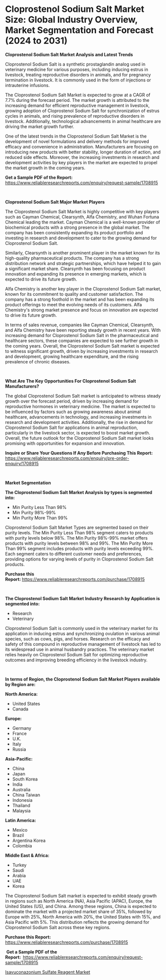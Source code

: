 <p><h1>Cloprostenol Sodium Salt Market Size: Global Industry Overview, Market Segmentation and Forecast (2024 to 2031)</h1></p><p><strong>Cloprostenol Sodium Salt Market Analysis and Latest Trends</strong></p>
<p><p>Cloprostenol Sodium Salt is a synthetic prostaglandin analog used in veterinary medicine for various purposes, including inducing estrus in livestock, treating reproductive disorders in animals, and for pregnancy termination in livestock. It is commonly used in the form of injections or intrauterine infusions.</p><p>The Cloprostenol Sodium Salt Market is expected to grow at a CAGR of 7.7% during the forecast period. The market growth is attributed to the increasing demand for efficient reproductive management in livestock, growing adoption of Cloprostenol Sodium Salt for synchronization of estrus cycles in animals, and rising prevalence of reproductive disorders in livestock. Additionally, technological advancements in animal healthcare are driving the market growth further.</p><p>One of the latest trends in the Cloprostenol Sodium Salt Market is the development of novel formulations and delivery methods for improved efficacy and convenience in administration. Manufacturers are focusing on introducing new products with better stability, longer duration of action, and reduced side effects. Moreover, the increasing investments in research and development activities by key players in the market are expected to propel the market growth in the coming years.</p></p>
<p><strong>Get a Sample PDF of the Report:&nbsp;</strong> <a href="https://www.reliableresearchreports.com/enquiry/request-sample/1708915">https://www.reliableresearchreports.com/enquiry/request-sample/1708915</a></p>
<p>&nbsp;</p>
<p><strong>Cloprostenol Sodium Salt Major Market Players</strong></p>
<p><p>The Cloprostenol Sodium Salt Market is highly competitive with key players such as Cayman Chemical, Clearsynth, Alfa Chemistry, and Wuhan Fortuna Chemical leading the market. Cayman Chemical is a well-known provider of biochemical products with a strong presence in the global market. The company has been consistently expanding its product portfolio and investing in research and development to cater to the growing demand for Cloprostenol Sodium Salt.</p><p>Similarly, Clearsynth is another prominent player in the market known for its high-quality pharmaceutical products. The company has a strong distribution network and strategic partnerships, which have helped it to gain a significant market share. Clearsynth has been focusing on product innovation and expanding its presence in emerging markets, which is expected to drive its future growth.</p><p>Alfa Chemistry is another key player in the Cloprostenol Sodium Salt market, known for its commitment to quality and customer satisfaction. The company has a strong foothold in the market and has been expanding its product offerings to meet the evolving needs of its customers. Alfa Chemistry's strong market presence and focus on innovation are expected to drive its future growth.</p><p>In terms of sales revenue, companies like Cayman Chemical, Clearsynth, and Alfa Chemistry have been reporting steady growth in recent years. With increasing demand for Cloprostenol Sodium Salt in the pharmaceutical and healthcare sectors, these companies are expected to see further growth in the coming years. Overall, the Cloprostenol Sodium Salt market is expected to witness significant growth, driven by increasing investments in research and development, growing healthcare expenditure, and the rising prevalence of chronic diseases.</p></p>
<p>&nbsp;</p>
<p><strong>What Are The Key Opportunities For Cloprostenol Sodium Salt Manufacturers?</strong></p>
<p><p>The global Cloprostenol Sodium Salt market is anticipated to witness steady growth over the forecast period, driven by increasing demand for reproductive hormones in veterinary medicine. The market is expected to be influenced by factors such as growing awareness about animal healthcare, advancements in technology, and increasing investments in research and development activities. Additionally, the rise in demand for Cloprostenol Sodium Salt for applications in animal reproduction, particularly in the livestock sector, is expected to boost market growth. Overall, the future outlook for the Cloprostenol Sodium Salt market looks promising with opportunities for expansion and innovation.</p></p>
<p><strong>Inquire or Share Your Questions If Any Before Purchasing This Report:</strong> <a href="https://www.reliableresearchreports.com/enquiry/pre-order-enquiry/1708915">https://www.reliableresearchreports.com/enquiry/pre-order-enquiry/1708915</a></p>
<p>&nbsp;</p>
<p><strong>Market Segmentation</strong></p>
<p><strong>The Cloprostenol Sodium Salt Market Analysis by types is segmented into:</strong></p>
<p><ul><li>Min Purity Less Than 98%</li><li>Min Purity 98%-99%</li><li>Min Purity More Than 99%</li></ul></p>
<p><p>Cloprostenol Sodium Salt Market Types are segmented based on their purity levels. The Min Purity Less Than 98% segment caters to products with purity levels below 98%. The Min Purity 98%-99% market offers products with purity levels between 98% and 99%. The Min Purity More Than 99% segment includes products with purity levels exceeding 99%. Each segment caters to different customer needs and preferences, providing options for varying levels of purity in Cloprostenol Sodium Salt products.</p></p>
<p><strong>Purchase this Report:&nbsp;</strong><a href="https://www.reliableresearchreports.com/purchase/1708915">https://www.reliableresearchreports.com/purchase/1708915</a></p>
<p>&nbsp;</p>
<p><strong>The Cloprostenol Sodium Salt Market Industry Research by Application is segmented into:</strong></p>
<p><ul><li>Research</li><li>Veterinary</li></ul></p>
<p><p>Cloprostenol Sodium Salt is commonly used in the veterinary market for its application in inducing estrus and synchronizing ovulation in various animal species, such as cows, pigs, and horses. Research on the efficacy and safety of this compound in reproductive management of livestock has led to its widespread use in animal husbandry practices. The veterinary market relies heavily on Cloprostenol Sodium Salt for optimizing reproductive outcomes and improving breeding efficiency in the livestock industry.</p></p>
<p>&nbsp;</p>
<p><strong>In terms of Region, the Cloprostenol Sodium Salt Market Players available by Region are:</strong></p>
<p>
    <p> <strong> North America: </strong>
        <ul>
            <li>United States</li>
            <li>Canada</li>
        </ul>
        </p> 
    <p> <strong> Europe: </strong>
        <ul>
            <li>Germany</li>
            <li>France</li>
            <li>U.K.</li>
            <li>Italy</li>
            <li>Russia</li>
        </ul>
        </p> 
    <p> <strong> Asia-Pacific: </strong>
        <ul>
            <li>China</li>
            <li>Japan</li>
            <li>South Korea</li>
            <li>India</li>
            <li>Australia</li>
            <li>China Taiwan</li>
            <li>Indonesia</li>
            <li>Thailand</li>
            <li>Malaysia</li>
        </ul>
        </p> 
    <p> <strong> Latin America: </strong>
        <ul>
            <li>Mexico</li>
            <li>Brazil</li>
            <li>Argentina Korea</li>
            <li>Colombia</li>
        </ul>
        </p> 
    <p> <strong> Middle East & Africa: </strong>
        <ul>
            <li>Turkey</li>
            <li>Saudi</li>
            <li>Arabia</li>
            <li>UAE</li>
            <li>Korea</li>
        </ul>
    </p>
    </p>
<p><p>The Cloprostenol Sodium Salt market is expected to exhibit steady growth in regions such as North America (NA), Asia Pacific (APAC), Europe, the United States (US), and China. Among these regions, China is expected to dominate the market with a projected market share of 35%, followed by Europe with 25%, North America with 20%, the United States with 15%, and Asia Pacific with 5%. This distribution reflects the growing demand for Cloprostenol Sodium Salt across these key regions.</p></p>
<p><strong>Purchase this Report: </strong><a href="https://www.reliableresearchreports.com/purchase/1708915">https://www.reliableresearchreports.com/purchase/1708915</a></p>
<p>&nbsp;<strong>Get a Sample PDF of the Report:&nbsp;&nbsp;</strong><a href="https://www.reliableresearchreports.com/enquiry/request-sample/1708915">https://www.reliableresearchreports.com/enquiry/request-sample/1708915</a></p>
<p><strong></strong></p>
<p><p><a href="https://github.com/ruddyyedelwadw/Market-Research-Report-List-1/blob/main/isavuconazonium-sulfate-reagent-market.md">Isavuconazonium Sulfate Reagent Market</a></p></p>
